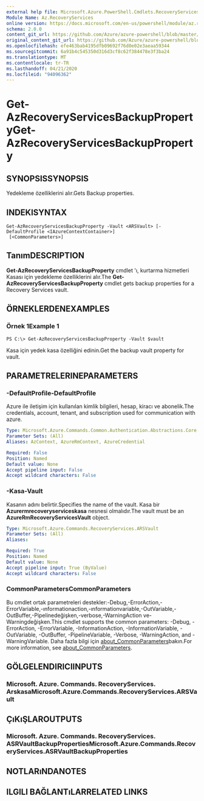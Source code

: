 ```yaml
---
external help file: Microsoft.Azure.PowerShell.Cmdlets.RecoveryServices.dll-Help.xml
Module Name: Az.RecoveryServices
online version: https://docs.microsoft.com/en-us/powershell/module/az.recoveryservices/get-azrecoveryservicesbackupproperty
schema: 2.0.0
content_git_url: https://github.com/Azure/azure-powershell/blob/master/src/RecoveryServices/RecoveryServices/help/Get-AzRecoveryServicesBackupProperty.md
original_content_git_url: https://github.com/Azure/azure-powershell/blob/master/src/RecoveryServices/RecoveryServices/help/Get-AzRecoveryServicesBackupProperty.md
ms.openlocfilehash: efe463bab4195dfb09692f76d0e02e3aeaa59344
ms.sourcegitcommit: 6a91b4c545350d316d3cf8c62f384478e3f3ba24
ms.translationtype: MT
ms.contentlocale: tr-TR
ms.lasthandoff: 04/21/2020
ms.locfileid: "94096362"
---
```

# <span data-ttu-id="2a197-101">Get-AzRecoveryServicesBackupProperty</span><span class="sxs-lookup"><span data-stu-id="2a197-101">Get-AzRecoveryServicesBackupProperty</span></span>

## <span data-ttu-id="2a197-102">SYNOPSIS</span><span class="sxs-lookup"><span data-stu-id="2a197-102">SYNOPSIS</span></span>
<span data-ttu-id="2a197-103">Yedekleme özelliklerini alır.</span><span class="sxs-lookup"><span data-stu-id="2a197-103">Gets Backup properties.</span></span>

## <span data-ttu-id="2a197-104">INDEKI</span><span class="sxs-lookup"><span data-stu-id="2a197-104">SYNTAX</span></span>

```
Get-AzRecoveryServicesBackupProperty -Vault <ARSVault> [-DefaultProfile <IAzureContextContainer>]
 [<CommonParameters>]
```

## <span data-ttu-id="2a197-105">Tanım</span><span class="sxs-lookup"><span data-stu-id="2a197-105">DESCRIPTION</span></span>
<span data-ttu-id="2a197-106">**Get-AzRecoveryServicesBackupProperty** cmdlet 'ı, kurtarma hizmetleri Kasası için yedekleme özelliklerini alır.</span><span class="sxs-lookup"><span data-stu-id="2a197-106">The **Get-AzRecoveryServicesBackupProperty** cmdlet gets backup properties for a Recovery Services vault.</span></span>

## <span data-ttu-id="2a197-107">ÖRNEKLERDEN</span><span class="sxs-lookup"><span data-stu-id="2a197-107">EXAMPLES</span></span>

### <span data-ttu-id="2a197-108">Örnek 1</span><span class="sxs-lookup"><span data-stu-id="2a197-108">Example 1</span></span>
```
PS C:\> Get-AzRecoveryServicesBackupProperty -Vault $vault
```

<span data-ttu-id="2a197-109">Kasa için yedek kasa özelliğini edinin.</span><span class="sxs-lookup"><span data-stu-id="2a197-109">Get the backup vault property for vault.</span></span>

## <span data-ttu-id="2a197-110">PARAMETRELERINE</span><span class="sxs-lookup"><span data-stu-id="2a197-110">PARAMETERS</span></span>

### <span data-ttu-id="2a197-111">-DefaultProfile</span><span class="sxs-lookup"><span data-stu-id="2a197-111">-DefaultProfile</span></span>
<span data-ttu-id="2a197-112">Azure ile iletişim için kullanılan kimlik bilgileri, hesap, kiracı ve abonelik.</span><span class="sxs-lookup"><span data-stu-id="2a197-112">The credentials, account, tenant, and subscription used for communication with azure.</span></span>

```yaml
Type: Microsoft.Azure.Commands.Common.Authentication.Abstractions.Core.IAzureContextContainer
Parameter Sets: (All)
Aliases: AzContext, AzureRmContext, AzureCredential

Required: False
Position: Named
Default value: None
Accept pipeline input: False
Accept wildcard characters: False
```

### <span data-ttu-id="2a197-113">-Kasa</span><span class="sxs-lookup"><span data-stu-id="2a197-113">-Vault</span></span>
<span data-ttu-id="2a197-114">Kasanın adını belirtir.</span><span class="sxs-lookup"><span data-stu-id="2a197-114">Specifies the name of the vault.</span></span>
<span data-ttu-id="2a197-115">Kasa bir **Azurermrecoveryserviceskasa** nesnesi olmalıdır.</span><span class="sxs-lookup"><span data-stu-id="2a197-115">The vault must be an **AzureRmRecoveryServicesVault** object.</span></span>

```yaml
Type: Microsoft.Azure.Commands.RecoveryServices.ARSVault
Parameter Sets: (All)
Aliases:

Required: True
Position: Named
Default value: None
Accept pipeline input: True (ByValue)
Accept wildcard characters: False
```

### <span data-ttu-id="2a197-116">CommonParameters</span><span class="sxs-lookup"><span data-stu-id="2a197-116">CommonParameters</span></span>
<span data-ttu-id="2a197-117">Bu cmdlet ortak parametreleri destekler:-Debug,-ErrorAction,-ErrorVariable,-ınformationaction,-ınformationvariable,-OutVariable,-OutBuffer,-Pipelinedeğişken,-verbose,-WarningAction ve-Warningdeğişken.</span><span class="sxs-lookup"><span data-stu-id="2a197-117">This cmdlet supports the common parameters: -Debug, -ErrorAction, -ErrorVariable, -InformationAction, -InformationVariable, -OutVariable, -OutBuffer, -PipelineVariable, -Verbose, -WarningAction, and -WarningVariable.</span></span> <span data-ttu-id="2a197-118">Daha fazla bilgi için [about_CommonParameters](http://go.microsoft.com/fwlink/?LinkID=113216)bakın.</span><span class="sxs-lookup"><span data-stu-id="2a197-118">For more information, see [about_CommonParameters](http://go.microsoft.com/fwlink/?LinkID=113216).</span></span>

## <span data-ttu-id="2a197-119">GÖLGELENDIRICI</span><span class="sxs-lookup"><span data-stu-id="2a197-119">INPUTS</span></span>

### <span data-ttu-id="2a197-120">Microsoft. Azure. Commands. RecoveryServices. Arskasa</span><span class="sxs-lookup"><span data-stu-id="2a197-120">Microsoft.Azure.Commands.RecoveryServices.ARSVault</span></span>

## <span data-ttu-id="2a197-121">ÇıKıŞLAR</span><span class="sxs-lookup"><span data-stu-id="2a197-121">OUTPUTS</span></span>

### <span data-ttu-id="2a197-122">Microsoft. Azure. Commands. RecoveryServices. ASRVaultBackupProperties</span><span class="sxs-lookup"><span data-stu-id="2a197-122">Microsoft.Azure.Commands.RecoveryServices.ASRVaultBackupProperties</span></span>

## <span data-ttu-id="2a197-123">NOTLARıNDA</span><span class="sxs-lookup"><span data-stu-id="2a197-123">NOTES</span></span>

## <span data-ttu-id="2a197-124">ILGILI BAĞLANTıLAR</span><span class="sxs-lookup"><span data-stu-id="2a197-124">RELATED LINKS</span></span>
